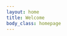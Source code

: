 ```yaml
---
layout: home
title: Welcome
body_class: homepage
---
```


<style>
  .site-name {	 
    margin-top: -10px;
    display: none;	   
  } 
</style>
